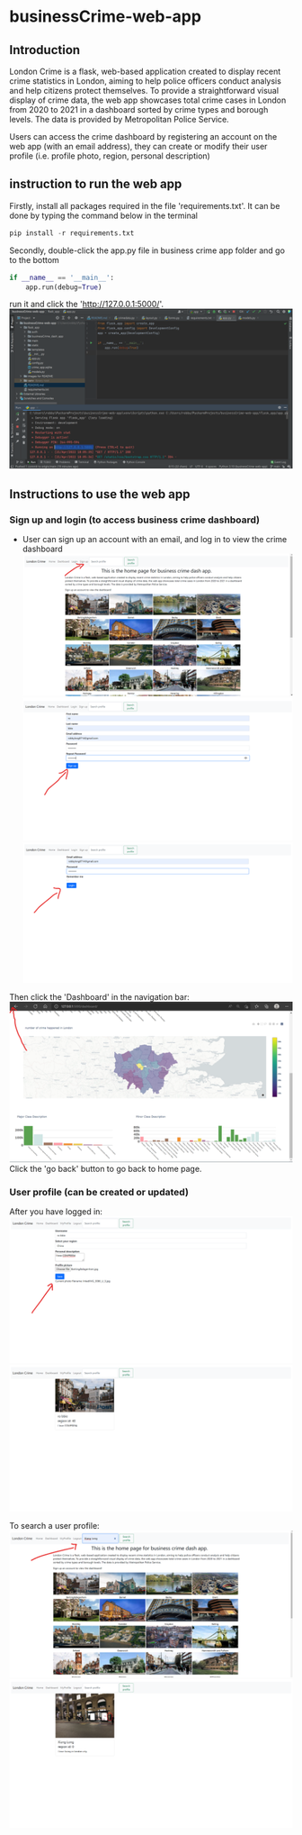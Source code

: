 # businessCrime-web-app
## Introduction

London Crime is a flask, web-based application created to display recent crime statistics in London, aiming to help 
police officers conduct analysis and help citizens protect themselves. To provide a straightforward visual display of crime data, 
the web app showcases total crime cases in London from 2020 to 2021 in a dashboard sorted by crime types and borough levels. 
The data is provided by Metropolitan Police Service.

Users can access the crime dashboard by registering an account on the web app (with an email address),
they can create or modify their user profile (i.e. profile photo, region, personal description)

## instruction to run the web app
Firstly, install all packages required in the file 'requirements.txt'. It can be done by typing the command below in the terminal
```python
pip install -r requirements.txt
```
Secondly, double-click the app.py file in business crime app folder and go to the bottom
```python
if __name__ == '__main__':
    app.run(debug=True)
```
run it and click the 'http://127.0.0.1:5000/'.
![img.png](img.png)
## Instructions to use the web app

### Sign up and login (to access business crime dashboard)
- User can sign up an account with an email, and log in to view the crime dashboard
  <img alt="img_8.png" src="images for README/img_8.png"/><img alt="img_9.png" src="images for README/img_9.png"/>![img_1.png](img_1.png)

Then click the 'Dashboard' in the navigation bar:
<img alt="img_11.png" src="images for README/img_11.png"/>
Click the 'go back' button to go back to home page.

### User profile (can be created or updated)
After you have logged in:
<img alt="img_12.png" src="images for README/img_12.png"/><img alt="img_13.png" src="images for README/img_13.png"/>

To search a user profile:
<img alt="img_14.png" src="images for README/img_14.png"/><img alt="img_15.png" src="images for README/img_15.png"/>
